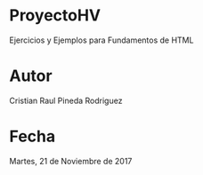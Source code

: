 # ProyectoHV
Ejercicios y Ejemplos para Fundamentos de HTML
# Autor
Cristian Raul Pineda Rodriguez
# Fecha
Martes, 21 de Noviembre de 2017
